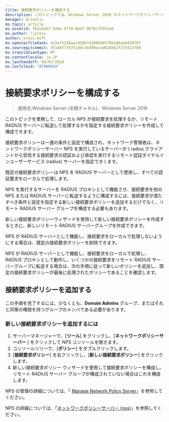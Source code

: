 ```yaml
---
title: 接続要求ポリシーを構成する
description: このトピックでは、Windows Server 2016 のネットワークポリシーサーバーで接続要求ポリシーを構成する方法について説明します。
manager: brianlic
ms.topic: article
ms.assetid: f62c6a67-4dda-47f8-8bdf-9b76c37953e6
ms.author: lizross
author: eross-msft
ms.openlocfilehash: 422ef3238aac950b7d2808d8576b186aeb430767
ms.sourcegitcommit: dfa48f77b751dbc34409aced628eb2f17c912f08
ms.translationtype: MT
ms.contentlocale: ja-JP
ms.lasthandoff: 08/07/2020
ms.locfileid: "87969419"
---
```

# <a name="configure-connection-request-policies"></a>接続要求ポリシーを構成する

>適用先:Windows Server (半期チャネル)、Windows Server 2016

このトピックを使用して、ローカル NPS が接続要求を処理するか、リモート RADIUS サーバーに転送して処理するかを指定する接続要求ポリシーを作成して構成できます。

接続要求ポリシーは一連の条件と設定で構成され、ネットワーク管理者は、ネットワークポリシーサーバー NPS を実行しているサーバーが \( radius クライアントから受信する接続要求の認証および承認を実行するリモート認証ダイヤルインユーザーサービス (radius) サーバーを指定でき \) ます。

既定の接続要求ポリシーは NPS を RADIUS サーバーとして使用し、すべての認証要求をローカルで処理します。

NPS を実行するサーバーを RADIUS プロキシとして機能させ、接続要求を他の NPS または RADIUS サーバーに転送するように構成するには、接続要求が満たすべき条件と設定を指定する新しい接続要求ポリシーを追加するだけでなく、リモート RADIUS サーバー グループを構成する必要もあります。

新しい接続要求ポリシーウィザードを使用して新しい接続要求ポリシーを作成するときに、新しいリモート RADIUS サーバーグループを作成できます。

NPS が RADIUS サーバーとして機能し、接続要求をローカルで処理しないようにする場合は、既定の接続要求ポリシーを削除できます。

NPS が RADIUS サーバーとして機能し、接続要求をローカルで処理し、RADIUS プロキシとして動作し、いくつかの接続要求をリモート RADIUS サーバーグループに転送する場合は、次の手順に従って新しいポリシーを追加し、既定の接続要求ポリシーが最後に処理されたポリシーであることを確認します。

## <a name="add-a-connection-request-policy"></a>接続要求ポリシーを追加する

この手順を完了するには、少なくとも、**Domain Admins** グループ、またはそれと同等の権限を持つグループのメンバである必要があります。

### <a name="to-add-a-new-connection-request-policy"></a>新しい接続要求ポリシーを追加するには

1. サーバーマネージャーで、[**ツール**] をクリックし、[**ネットワークポリシーサーバー** ] をクリックして NPS コンソールを開きます。
2. コンソールツリーで、[**ポリシー**] をダブルクリックします。
3. [**接続要求ポリシー**] を右クリックし、[**新しい接続要求ポリシー**] をクリックします。
4. 新しい接続要求ポリシー ウィザードを使用して接続要求ポリシーを構成し、リモート RADIUS サーバー グループが構成されていない場合はこれを構成します。


NPS の管理の詳細については、「 [Manage Network Policy Server](nps-manage-top.md)」を参照してください。

NPS の詳細については、「[ネットワークポリシーサーバー (nps)](nps-top.md)」を参照してください。

